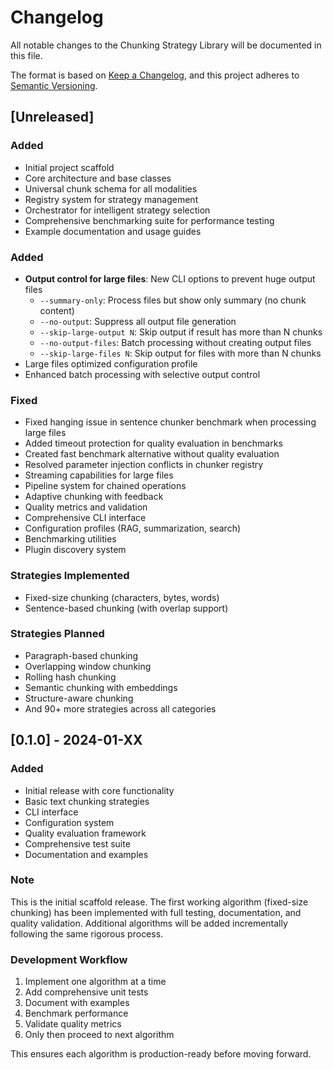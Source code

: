 # Changelog

All notable changes to the Chunking Strategy Library will be documented in this file.

The format is based on [Keep a Changelog](https://keepachangelog.com/en/1.0.0/),
and this project adheres to [Semantic Versioning](https://semver.org/spec/v2.0.0.html).

## [Unreleased]

### Added
- Initial project scaffold
- Core architecture and base classes
- Universal chunk schema for all modalities
- Registry system for strategy management
- Orchestrator for intelligent strategy selection
- Comprehensive benchmarking suite for performance testing
- Example documentation and usage guides

### Added
- **Output control for large files**: New CLI options to prevent huge output files
  - `--summary-only`: Process files but show only summary (no chunk content)
  - `--no-output`: Suppress all output file generation
  - `--skip-large-output N`: Skip output if result has more than N chunks
  - `--no-output-files`: Batch processing without creating output files
  - `--skip-large-files N`: Skip output for files with more than N chunks
- Large files optimized configuration profile
- Enhanced batch processing with selective output control

### Fixed
- Fixed hanging issue in sentence chunker benchmark when processing large files
- Added timeout protection for quality evaluation in benchmarks
- Created fast benchmark alternative without quality evaluation
- Resolved parameter injection conflicts in chunker registry
- Streaming capabilities for large files
- Pipeline system for chained operations
- Adaptive chunking with feedback
- Quality metrics and validation
- Comprehensive CLI interface
- Configuration profiles (RAG, summarization, search)
- Benchmarking utilities
- Plugin discovery system

### Strategies Implemented
- Fixed-size chunking (characters, bytes, words)
- Sentence-based chunking (with overlap support)

### Strategies Planned
- Paragraph-based chunking
- Overlapping window chunking
- Rolling hash chunking
- Semantic chunking with embeddings
- Structure-aware chunking
- And 90+ more strategies across all categories

## [0.1.0] - 2024-01-XX

### Added
- Initial release with core functionality
- Basic text chunking strategies
- CLI interface
- Configuration system
- Quality evaluation framework
- Comprehensive test suite
- Documentation and examples

### Note
This is the initial scaffold release. The first working algorithm (fixed-size chunking)
has been implemented with full testing, documentation, and quality validation.
Additional algorithms will be added incrementally following the same rigorous process.

### Development Workflow
1. Implement one algorithm at a time
2. Add comprehensive unit tests
3. Document with examples
4. Benchmark performance
5. Validate quality metrics
6. Only then proceed to next algorithm

This ensures each algorithm is production-ready before moving forward.
